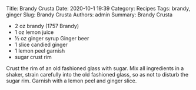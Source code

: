 Title: Brandy Crusta
Date: 2020-10-1 19:39
Category: Recipes
Tags: brandy, ginger
Slug: Brandy Crusta
Authors: admin
Summary: Brandy Crusta

* 2 oz brandy (1757 Brandy)
* 1 oz lemon juice
* 1⁄2 oz ginger syrup Ginger beer
* 1 slice candied ginger
* 1 lemon peel garnish
* sugar crust rim

Crust the rim of an old fashioned glass with sugar. Mix all ingredients in a shaker, strain carefully into the old fashioned glass, so as not to disturb the sugar rim. Garnish with a lemon peel and ginger slice.

